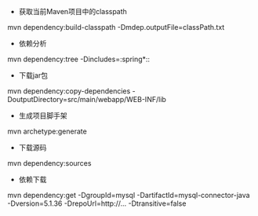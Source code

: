 * 获取当前Maven项目中的classpath

mvn dependency:build-classpath -Dmdep.outputFile=classPath.txt

* 依赖分析

mvn dependency:tree -Dincludes=:spring*:: 

* 下载jar包

mvn dependency:copy-dependencies -DoutputDirectory=src/main/webapp/WEB-INF/lib  

* 生成项目脚手架

mvn archetype:generate

* 下载源码

mvn dependency:sources

* 依赖下载

mvn dependency:get -DgroupId=mysql -DartifactId=mysql-connector-java -Dversion=5.1.36 -DrepoUrl=http://... -Dtransitive=false
